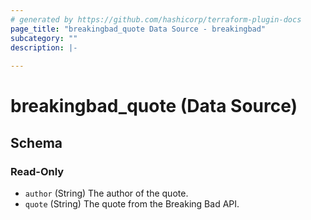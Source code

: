 ```yaml
---
# generated by https://github.com/hashicorp/terraform-plugin-docs
page_title: "breakingbad_quote Data Source - breakingbad"
subcategory: ""
description: |-
  
---
```


# breakingbad_quote (Data Source)





<!-- schema generated by tfplugindocs -->
## Schema

### Read-Only

- `author` (String) The author of the quote.
- `quote` (String) The quote from the Breaking Bad API.
